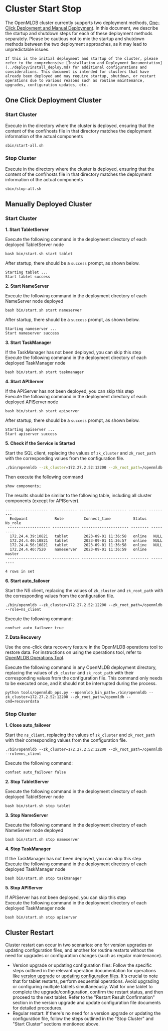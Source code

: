 # Cluster Start Stop

The OpenMLDB cluster currently supports two deployment methods, [One-Click Deployment and Manual Deployment](https://chat.openai.com/deploy/install_deploy.md). In this document, we describe the startup and shutdown steps for each of these deployment methods separately. Please be cautious not to mix the startup and shutdown methods between the two deployment approaches, as it may lead to unpredictable issues.

```{important}
If this is the initial deployment and startup of the cluster, please refer to the comprehensive [Installation and Deployment Documentation](../deploy/install_deploy.md) for additional configurations and considerations. This document is intended for clusters that have already been deployed and may require startup, shutdown, or restart operations due to various reasons such as routine maintenance, upgrades, configuration updates, etc.
```


## One Click Deployment Cluster

### Start Cluster

Execute in the directory where the cluster is deployed, ensuring that the content of the conf/hosts file in that directory matches the deployment information of the actual components

```
sbin/start-all.sh
```

### Stop Cluster

Execute in the directory where the cluster is deployed, ensuring that the content of the conf/hosts file in that directory matches the deployment information of the actual components

```
sbin/stop-all.sh
```

## Manually Deployed Cluster

### Start Cluster

**1. Start TabletServer**

Execute the following command in the deployment directory of each deployed TabletServer node

```
bash bin/start.sh start tablet
```

After startup, there should be a `success` prompt, as shown below.

```
Starting tablet ...
Start tablet success
```

**2. Start NameServer**

Execute the following command in the deployment directory of each NameServer node deployed

```
bash bin/start.sh start nameserver
```

After startup, there should be a `success` prompt, as shown below.

```
Starting nameserver ...
Start nameserver success
```

**3. Start TaskManager**

If the TaskManager has not been deployed, you can skip this step  
Execute the following command in the deployment directory of each deployed TaskManager node

```
bash bin/start.sh start taskmanager
```

**4. Start APIServer**

If the APIServer has not been deployed, you can skip this step  
Execute the following command in the deployment directory of each deployed APIServer node

```
bash bin/start.sh start apiserver
```

After startup, there should be a `success` prompt, as shown below.

```
Starting apiserver ...
Start apiserver success
```

**5. Check if the Service is Started**

Start the SQL client, replacing the values of `zk_cluster` and `zk_root_path` with the corresponding values from the configuration file.

```bash
./bin/openmldb --zk_cluster=172.27.2.52:12200 --zk_root_path=/openmldb --role=sql_client
```

Then execute the following command

```
show components;
```

The results should be similar to the following table, including all cluster components (except for APIServer).

```
------------------- ------------ --------------------- -------- ---------
  Endpoint            Role         Connect_time          Status   Ns_role
 ------------------- ------------ --------------------- -------- ---------
  172.24.4.39:10821   tablet       2023-09-01 11:36:58   online   NULL
  172.24.4.40:10821   tablet       2023-09-01 11:36:57   online   NULL
  172.24.4.56:10821   tablet       2023-09-01 11:36:58   online   NULL
  172.24.4.40:7520    nameserver   2023-09-01 11:36:59   online   master
 ------------------- ------------ --------------------- -------- ---------

4 rows in set
```

**6. Start auto_failover**

Start the NS client, replacing the values of `zk_cluster` and `zk_root_path` with the corresponding values from the configuration file.

```
./bin/openmldb --zk_cluster=172.27.2.52:12200 --zk_root_path=/openmldb --role=ns_client
```

Execute the following command:

```
confset auto_failover true 
```

**7. Data Recovery**

Use the one-click data recovery feature in the OpenMLDB operations tool to restore data. For instructions on using the operations tool, refer to [OpenMLDB Operations Tool](https://chat.openai.com/c/openmldb_ops.md).

Execute the following command in any OpenMLDB deployment directory, replacing the values of `zk_cluster` and `zk_root_path` with their corresponding values from the configuration file. This command only needs to be executed once, and it should not be interrupted during the process.

```
python tools/openmldb_ops.py --openmldb_bin_path=./bin/openmldb --zk_cluster=172.27.2.52:12200 --zk_root_path=/openmldb --cmd=recoverdata
```

### Stop Cluster

**1. Close auto_failover**

Start the `ns_client`, replacing the values of `zk_cluster` and `zk_root_path` with their corresponding values from the configuration file.

```
./bin/openmldb --zk_cluster=172.27.2.52:12200 --zk_root_path=/openmldb --role=ns_client
```

Execute the following command:

```
confset auto_failover false 
```

**2. Stop TabletServer**

Execute the following command in the deployment directory of each deployed TabletServer node

```
bash bin/start.sh stop tablet
```

**3. Stop NameServer**

Execute the following command in the deployment directory of each NameServer node deployed

```
bash bin/start.sh stop nameserver
```

**4. Stop TaskManager**

If the TaskManager has not been deployed, you can skip this step  
Execute the following command in the deployment directory of each deployed TaskManager node

```
bash bin/start.sh stop taskmanager
```

**5. Stop APIServer**

If APIServer has not been deployed, you can skip this step  
Execute the following command in the deployment directory of each deployed TaskManager node

```
bash bin/start.sh stop apiserver
```

## Cluster Restart 

Cluster restart can occur in two scenarios: one for version upgrades or updating configuration files, and another for routine restarts without the need for upgrades or configuration changes (such as regular maintenance).

- Version upgrade or updating configuration files: Follow the specific steps outlined in the relevant operation documentation for operations like [version upgrade](https://chat.openai.com/c/upgrade.md) or [updating configuration files](https://chat.openai.com/c/update_conf.md). It's crucial to note that for tablet restarts, perform sequential operations. Avoid upgrading or configuring multiple tablets simultaneously. Wait for one tablet to complete the upgrade/configuration, confirm the restart status, and then proceed to the next tablet. Refer to the "Restart Result Confirmation" section in the version upgrade and update configuration file documents for detailed procedures.
- Regular restart: If there's no need for a version upgrade or updating the configuration file, follow the steps outlined in the "Stop Cluster" and "Start Cluster" sections mentioned above.